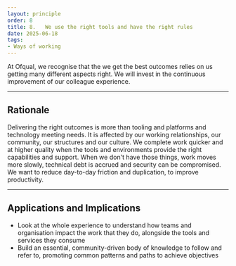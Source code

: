 ```yaml
---
layout: principle
order: 8
title: 8.	We use the right tools and have the right rules
date: 2025-06-18
tags:
- Ways of working
---
```


At Ofqual, we recognise that the we get the best outcomes relies on us getting many different aspects right.  We will invest in the continuous improvement of our colleague experience.

---

## Rationale

Delivering the right outcomes is more than tooling and platforms and technology meeting needs. It is affected by our working relationships, our community, our structures and our culture. We complete work quicker and at higher quality when the tools and environments provide the right capabilities and support. When we don't have those things, work moves more slowly, technical debt is accrued and security can be compromised. We want to reduce day-to-day friction and duplication, to improve productivity.

---

## Applications and Implications

- Look at the whole experience to understand how teams and organisation impact the work that they do, alongside the tools and services they consume
- Build an essential, community-driven body of knowledge to follow and refer to, promoting common patterns and paths to achieve objectives
